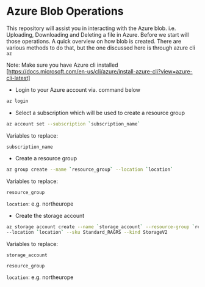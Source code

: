 # Azure Blob Operations

This repository will assist you in interacting with the Azure blob. i.e. Uploading, Downloading and Deleting a file in Azure.
Before we start will those operations. A quick overview on how blob is created.
There are various methods to do that, but the one discussed here is through azure cli `az`

Note: Make sure you have Azure cli installed [https://docs.microsoft.com/en-us/cli/azure/install-azure-cli?view=azure-cli-latest]

- Login to your Azure account via. command below
```bash
az login
```

- Select a subscription which will be used to create a resource group
```bash
az account set --subscription `subscription_name`
```
Variables to replace:

`subscription_name`

- Create a resource group 
```bash
az group create --name `resource_group` --location `location`
```
Variables to replace:

`resource_group`

`location`: e.g. northeurope

- Create the storage account 
```bash
az storage account create --name `storage_account` --resource-group `resource_group` \
--location `location` --sku Standard_RAGRS --kind StorageV2
```
Variables to replace:

`storage_account`

`resource_group`

`location`: e.g. northeurope

